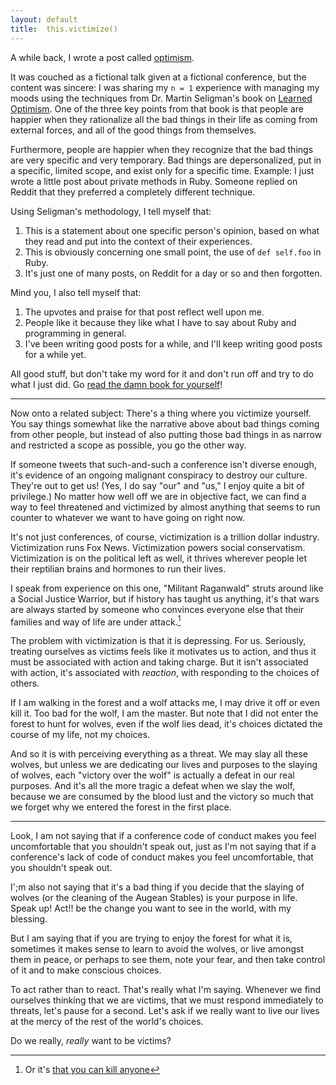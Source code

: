 ```yaml
---
layout: default
title:  this.victimize()
---
```


A while back, I wrote a post called [optimism].

[optimism]: https://github.com/raganwald/homoiconic/blob/master/2009-05-01/optimism.md

It was couched as a fictional talk given at a fictional conference, but the content was sincere: I was sharing my `n = 1` experience with managing my moods using the techniques from Dr. Martin Seligman's book on [Learned Optimism]. One of the three key points from that book is that people are happier when they rationalize all the bad things in their life as coming from external forces, and all of the good things from themselves.

[Learned Optimism]: http://www.amazon.com/gp/product/1400078393?ie=UTF8&amp;tag=raganwald001-20&amp;linkCode=as2&amp;camp=1789&amp;creative=390957&amp;creativeASIN=1400078393

Furthermore, people are happier when they recognize that the bad things are very specific and very temporary. Bad things are depersonalized, put in a specific, limited scope, and exist only for a specific time. Example: I just wrote a little post about private methods in Ruby. Someone replied on Reddit that they preferred a completely different technique.

Using Seligman's methodology, I tell myself that:

1. This is a statement about one specific person's opinion, based on what they read and put into the context of their experiences.
2. This is obviously concerning one small point, the use of `def self.foo` in Ruby.
3. It's just one of many posts, on Reddit for a day or so and then forgotten.

Mind you, I also tell myself that:

1. The upvotes and praise for that post reflect well upon me.
2. People like it because they like what I have to say about Ruby and programming in general.
3. I've been writing good posts for a while, and I'll keep writing good posts for a while yet.

All good stuff, but don't take my word for it and don't run off and try to do what I just did. Go [read the damn book for yourself][Learned Optimism]!

---

Now onto a related subject: There's a thing where you victimize yourself. You say things somewhat like the narrative above about bad things coming from other people, but instead of also putting those bad things in as narrow and restricted a scope as possible, you go the other way.

If someone tweets that such-and-such a conference isn't diverse enough, it's evidence of an ongoing malignant conspiracy to destroy our culture. They're out to get us! (Yes, I do say "our" and "us," I enjoy quite a bit of privilege.) No matter how well off we are in objective fact, we can find a way to feel threatened and victimized by almost anything that seems to run counter to whatever we want to have going on right now.

It's not just conferences, of course, victimization is a trillion dollar industry. Victimization runs Fox News. Victimization powers social conservatism. Victimization is on the political left as well, it thrives wherever people let their reptilian brains and hormones to run their lives.

I speak from experience on this one, "Militant Raganwald" struts around like a Social Justice Warrior, but if history has taught us anything, it's that wars are always started by someone who convinces everyone else that their families and way of life are under attack.[^hymen]

[^hymen]: Or it's [that you can kill anyone](http://cli.ps/gBAdr)

The problem with victimization is that it is depressing. For us. Seriously, treating ourselves as victims feels like it motivates us to action, and thus it must be associated with action and taking charge. But it isn't associated with action, it's associated with *reaction*, with responding to the choices of others.

If I am walking in the forest and a wolf attacks me, I may drive it off or even kill it. Too bad for the wolf, I am the master. But note that I did not enter the forest to hunt for wolves, even if the wolf lies dead, it's choices dictated the course of my life, not my choices.

And so it is with perceiving everything as a threat. We may slay all these wolves, but unless we are dedicating our lives and purposes to the slaying of wolves, each "victory over the wolf" is actually a defeat in our real purposes. And it's all the more tragic a defeat when we slay the wolf, because we are consumed by the blood lust and the victory so much that we forget why we entered the forest in the first place.

---

Look, I am not saying that if a conference code of conduct makes you feel uncomfortable that you shouldn't speak out, just as I'm not saying that if a conference's lack of code of conduct makes you feel uncomfortable, that you shouldn't speak out.

I';m also not saying that it's a bad thing if you decide that the slaying of wolves (or the cleaning of the Augean Stables) is your purpose in life. Speak up! Act!! be the change you want to see in the world, with my blessing.

But I am saying that if you are trying to enjoy the forest for what it is, sometimes it makes sense to learn to avoid the wolves, or live amongst them in peace, or perhaps to see them, note your fear, and then take control of it and to make conscious choices.

To act rather than to react. That's really what I'm saying. Whenever we find ourselves thinking that we are victims, that we must respond immediately to threats, let's pause for a second. Let's ask if we really want to live our lives at the mercy of the rest of the world's choices.

Do we really, *really* want to be victims?